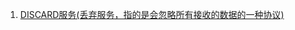 1. [DISCARD服务(丢弃服务，指的是会忽略所有接收的数据的一种协议)](https://github.com/rainbowda/learnWay/tree/master/learnNetty/src/main/java/com/learnNetty/case1_discard)



